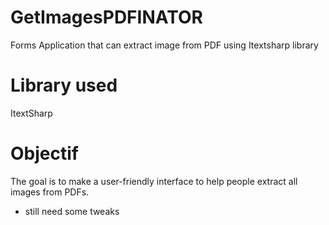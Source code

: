 # GetImagesPDFINATOR
Forms Application that can extract image from PDF using Itextsharp library

# Library used
ItextSharp

# Objectif
The goal is to make a user-friendly interface to help people extract all images from PDFs.

- still need some tweaks
